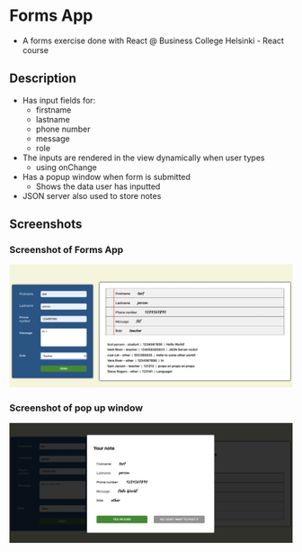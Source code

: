 # Forms App

- A forms exercise done with React @ Business College Helsinki - React course

## Description

- Has input fields for:
  - firstname
  - lastname
  - phone number
  - message
  - role
- The inputs are rendered in the view dynamically when user types
  - using onChange
- Has a popup window when form is submitted
  - Shows the data user has inputted
- JSON server also used to store notes

## Screenshots

### Screenshot of Forms App

![screenshot of app](screenshot.png)

### Screenshot of pop up window

![screenshot of popup](screenshot-popup.png)
